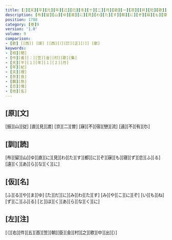 ```yaml
---
title: [（][天][平][元][年][己][巳][冬][十][二][月][歌][一][首][[并][短][歌]][）][反][歌]
description: [布][留][山][ゆ][直][に][見][わ][た][す][都][に][ぞ][寐][も][寝][ず][恋][ふ][る][遠][く][あ][ら][な][く][に]
position: 1788
category: [巻]9
version: '1.0'
volume: 9
comparison:
- [歌] [[西]] [謌] [[西][（][訂][正][）]] [歌]
keywords:
- [相][聞]
- [作][者][：][笠][金][村][歌][集]
- [天][平][１][年][１][２][月]
- [年][紀]
- [天][理]
- [奈][良]
- [羈][旅]
- [恋][情]
- [地][名]
---
```


## [原][文]

[振][山][従] [直][見][渡] [京][二][曽] [寐][不][宿][戀][流] [遠][不][有][尓]

## [訓][読]

[布][留][山][ゆ][直][に][見][わ][た][す][都][に][ぞ][寐][も][寝][ず][恋][ふ][る][遠][く][あ][ら][な][く][に]

## [仮][名]

[ふ][る][や][ま][ゆ] [た][だ][に][み][わ][た][す] [み][や][こ][に][ぞ] [い][も][ね][ず][こ][ふ][る] [と][ほ][く][あ][ら][な][く][に]

## [左][注]

[（][右][件][五][首][笠][朝][臣][金][村][之][歌][中][出][）]
